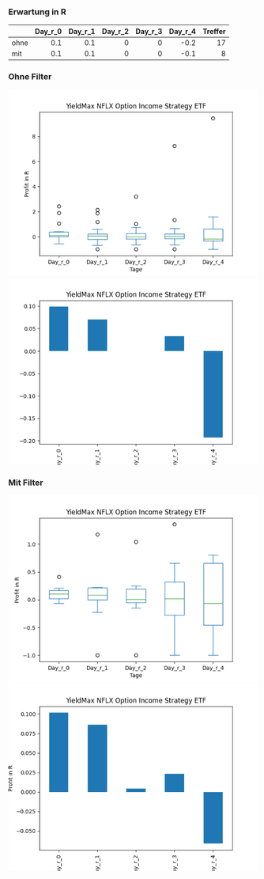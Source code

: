 ### Erwartung in R
|      |   Day_r_0 |   Day_r_1 |   Day_r_2 |   Day_r_3 |   Day_r_4 |   Treffer |
|:-----|----------:|----------:|----------:|----------:|----------:|----------:|
| ohne |       0.1 |       0.1 |         0 |         0 |      -0.2 |        17 |
| mit  |       0.1 |       0.1 |         0 |         0 |      -0.1 |         8 |

### Ohne Filter
![image info](./data/NFLY_box_all.png)
![image info](./data/NFLY_median_all.png)

### Mit Filter
![image info](./data/NFLY_box_filtered.png)
![image info](./data/NFLY_median_filtered.png)